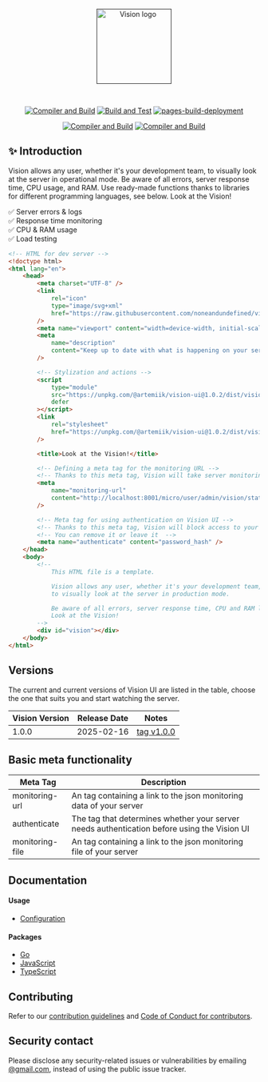<p align="center">
  <a href="" target="_blank" rel="noopener noreferrer">
    <img width="150" src="https://github.com/noneandundefined/vision-ui/blob/main/public/logo-vision-none.png" alt="Vision logo">
  </a>
</p>
</br>
<p align="center">
  <a href="https://github.com/noneandundefined/vision-ui/actions/workflows/compiler-client.yml"><img src="https://github.com/noneandundefined/vision-ui/actions/workflows/compiler-client.yml/badge.svg" alt="Compiler and Build"></a>
  <a href="https://github.com/noneandundefined/vision-ui/actions/workflows/global-index.yml"><img src="https://github.com/noneandundefined/vision-ui/actions/workflows/global-index.yml/badge.svg" alt="Build and Test"></a>
  <a href="https://github.com/noneandundefined/vision-ui/actions/workflows/pages/pages-build-deployment"><img src="https://github.com/noneandundefined/vision-ui/actions/workflows/pages/pages-build-deployment/badge.svg" alt="pages-build-deployment"></a>
</p>
<p align="center">
  <a href="https://www.npmjs.com/package/@artemiik/vision-ui"><img src="https://img.shields.io/npm/v/%40artemiik%2Fvision-ui" alt="Compiler and Build"></a>
  <a href="https://www.npmjs.com/package/@artemiik/vision-ui"><img src="https://img.shields.io/npm/dm/%40artemiik%2Fvision-ui" alt="Compiler and Build"></a>
</p>

## ✨ Introduction

Vision allows any user, whether it's your development team, to visually look at the server in operational mode. Be aware of all errors, server response time, CPU usage, and RAM. Use ready-made functions thanks to libraries for different programming languages, see below. Look at the Vision!

✅ Server errors & logs <br>
✅ Response time monitoring <br>
✅ CPU & RAM usage <br>
✅ Load testing <br>

```html
<!-- HTML for dev server -->
<!doctype html>
<html lang="en">
	<head>
		<meta charset="UTF-8" />
		<link
			rel="icon"
			type="image/svg+xml"
			href="https://raw.githubusercontent.com/noneandundefined/vision-ui/refs/heads/main/public/logo-vision-none.png"
		/>
		<meta name="viewport" content="width=device-width, initial-scale=1.0" />
		<meta
			name="description"
			content="Keep up to date with what is happening on your server using - Vision"
		/>

		<!-- Stylization and actions -->
		<script
			type="module"
			src="https://unpkg.com/@artemiik/vision-ui@1.0.2/dist/vision.bundle.js"
			defer
		></script>
		<link
			rel="stylesheet"
			href="https://unpkg.com/@artemiik/vision-ui@1.0.2/dist/vision.css"
		/>

		<title>Look at the Vision!</title>

		<!-- Defining a meta tag for the monitoring URL -->
		<!-- Thanks to this meta tag, Vision will take server monitoring -->
		<meta
			name="monitoring-url"
			content="http://localhost:8001/micro/user/admin/vision/stats"
		/>

		<!-- Meta tag for using authentication on Vision UI -->
		<!-- Thanks to this meta tag, Vision will block access to your Vision UI monitoring until the correct password is entered -->
		<!-- You can remove it or leave it  -->
		<meta name="authenticate" content="password_hash" />
	</head>
	<body>
		<!--
			This HTML file is a template.

			Vision allows any user, whether it's your development team,
			to visually look at the server in production mode.

			Be aware of all errors, server response time, CPU and RAM load.
			Look at the Vision!
		-->
		<div id="vision"></div>
	</body>
</html>
```

## Versions

The current and current versions of Vision UI are listed in the table, choose the one that suits you and start watching the server.

| Vision Version | Release Date | Notes                                                                   |
| -------------- | ------------ | ----------------------------------------------------------------------- |
| 1.0.0          | 2025-02-16   | [tag v1.0.0](https://github.com/noneandundefined/vision-ui/tree/v1.0.0) |

## Basic meta functionality

| Meta Tag         | Description                                                                                 |
| ---------------- | ------------------------------------------------------------------------------------------- |
| monitoring-url   | An tag containing a link to the json monitoring data of your server                         |
| authenticate     | The tag that determines whether your server needs authentication before using the Vision UI |
| monitoring-file  | An tag containing a link to the json monitoring file of your server                         |

## Documentation

#### Usage

- [Configuration](https://github.com/noneandundefined/vision-ui/tree/main/docs)

#### Packages

- [Go](https://github.com/noneandundefined/vision-go)
- [JavaScript](https://github.com/noneandundefined/vision-npm)
- [TypeScript](https://github.com/noneandundefined/vision-npm)

## Contributing

Refer to our [contribution guidelines](https://github.com/noneandundefined/vision-ui/blob/main/CONTRIBUTING.md) and [Code of Conduct for contributors](https://github.com/noneandundefined/vision-ui/blob/main/CODE_OF_CONDUCT.md).

## Security contact

Please disclose any security-related issues or vulnerabilities by emailing [@gmail.com](mailto:@gmail.com), instead of using the public issue tracker.
